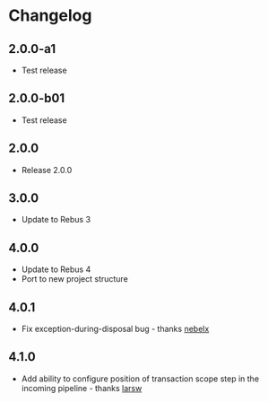 # Changelog

## 2.0.0-a1

* Test release

## 2.0.0-b01

* Test release

## 2.0.0

* Release 2.0.0

## 3.0.0

* Update to Rebus 3

## 4.0.0

* Update to Rebus 4
* Port to new project structure

## 4.0.1

* Fix exception-during-disposal bug - thanks [nebelx]

## 4.1.0

* Add ability to configure position of transaction scope step in the incoming pipeline - thanks [larsw]

[larsw]: https://github.com/larsw
[nebelx]: https://github.com/nebelx
